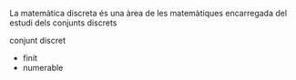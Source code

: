 La matemàtica discreta és una àrea de les matemàtiques
encarregada del estudi dels conjunts discrets

conjunt discret
- finit
- numerable
